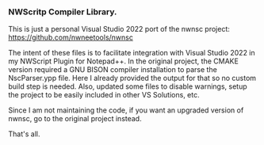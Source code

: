 ### NWScritp Compiler Library.

This is just a personal Visual Studio 2022 port of the nwnsc project: https://github.com/nwneetools/nwnsc

The intent of these files is to facilitate integration with Visual Studio 2022 in my NWScript Plugin for Notepad++. In the original project, the CMAKE version required a GNU BISON compiler installation to parse the NscParser.ypp file. Here I already provided the output for that so no custom build step is needed. Also, updated some files to disable warnings, setup the project to be easily included in other VS Solutions, etc.

Since I am not maintaining the code, if you want an upgraded version of nwnsc, go to the original project instead.

That's all.
